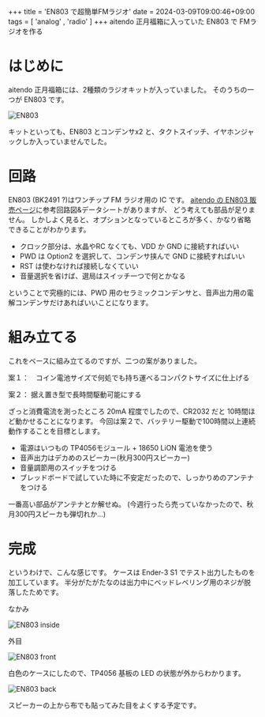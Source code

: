 +++
title = 'EN803 で超簡単FMラジオ'
date = 2024-03-09T09:00:46+09:00
tags =  [ 'analog' , 'radio' ]
+++
aitendo 正月福箱に入っていた EN803 で FMラジオを作る

# はじめに

aitendo 正月福箱には、2種類のラジオキットが入っていました。
そのうちの一つが EN803 です。

![EN803](/images/en80300.jpg)

キットといっても、EN803 とコンデンサx2 と、タクトスイッチ、イヤホンジャックしか入っていませんでした。

# 回路

EN803 (BK2491 ?)はワンチップ FM ラジオ用の IC です。
[aitendo の EN803 販売ページ](https://www.aitendo.com/product/6934)に参考回路図&データシートがありますが、
どう考えても部品が足りません。
しかしよく見ると、オプションとなっているところが多く、かなり省略できることがわかります。

- クロック部分は、水晶やRC なくても、VDD か GND に接続すればいい
- PWD は Option2 を選択して、コンデンサ挟んで GND に接続すればいい
- RST は使わなければ接続しなくていい
- 音量選択を省けば、選局はスイッチ一つで何とかなる

ということで究極的には、PWD 用のセラミックコンデンサと、音声出力用の電解コンデンサだけあればいいことになります。

# 組み立てる

これをベースに組み立てるのですが、二つの案がありました。

案１：　コイン電池サイズで何処でも持ち運べるコンパクトサイズに仕上げる<br>

案２：  据え置き型で長時間駆動可能にする<br>

ざっと消費電流を測ったところ 20mA 程度でしたので、CR2032 だと 10時間ほど動かせることになります。
今回は案２で、バッテリー駆動で100時間以上連続動作することを目標とします。

- 電源はいつもの TP4056モジュール + 18650 LiON 電池を使う
- 音声出力はデカめのスピーカー(秋月300円スピーカー)
- 音量調節用のスイッチをつける
- ブレッドボードで試していた時に不安定だったので、しっかりめのアンテナをつける

一番高い部品がアンテナとか解せぬ。
(今週行ったら売っていなかったので、秋月300円スピーカも弾切れか…)

# 完成

というわけで、こんな感じです。
ケースは Ender-3 S1 でテスト出力したものを加工しています。
半分がたがたなのは出力中にベッドレベリング用のネジが脱落したためです。

なかみ

![EN803 inside](/images/en80301.jpg)

外目

![EN803 front](/images/en80302.jpg)

白色のケースにしたので、TP4056 基板の LED の状態が外からわかります。

![EN803 back](/images/en80303.jpg)

スピーカーの上から布でも貼ってみた目をよくする予定です。



